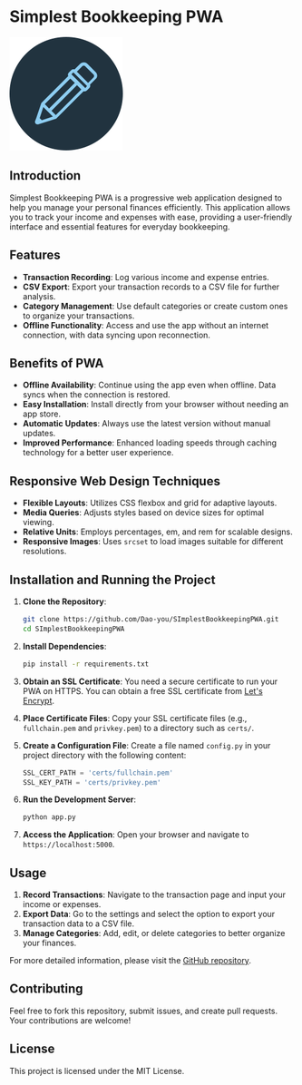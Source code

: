 # Simplest Bookkeeping PWA

![App Icon](./static/icons/web-icon.svg)

## Introduction

Simplest Bookkeeping PWA is a progressive web application designed to help you manage your personal finances efficiently. This application allows you to track your income and expenses with ease, providing a user-friendly interface and essential features for everyday bookkeeping.

## Features

- **Transaction Recording**: Log various income and expense entries.
- **CSV Export**: Export your transaction records to a CSV file for further analysis.
- **Category Management**: Use default categories or create custom ones to organize your transactions.
- **Offline Functionality**: Access and use the app without an internet connection, with data syncing upon reconnection.

## Benefits of PWA

- **Offline Availability**: Continue using the app even when offline. Data syncs when the connection is restored.
- **Easy Installation**: Install directly from your browser without needing an app store.
- **Automatic Updates**: Always use the latest version without manual updates.
- **Improved Performance**: Enhanced loading speeds through caching technology for a better user experience.

## Responsive Web Design Techniques

- **Flexible Layouts**: Utilizes CSS flexbox and grid for adaptive layouts.
- **Media Queries**: Adjusts styles based on device sizes for optimal viewing.
- **Relative Units**: Employs percentages, em, and rem for scalable designs.
- **Responsive Images**: Uses `srcset` to load images suitable for different resolutions.

## Installation and Running the Project

1. **Clone the Repository**:
    ```sh
    git clone https://github.com/Dao-you/SImplestBookkeepingPWA.git
    cd SImplestBookkeepingPWA
    ```

2. **Install Dependencies**:
    ```sh
    pip install -r requirements.txt
    ```

3. **Obtain an SSL Certificate**:
   You need a secure certificate to run your PWA on HTTPS. You can obtain a free SSL certificate from [Let's Encrypt](https://letsencrypt.org/).

4. **Place Certificate Files**:
   Copy your SSL certificate files (e.g., `fullchain.pem` and `privkey.pem`) to a directory such as `certs/`.

5. **Create a Configuration File**:
   Create a file named `config.py` in your project directory with the following content:
    ```python
    SSL_CERT_PATH = 'certs/fullchain.pem'
    SSL_KEY_PATH = 'certs/privkey.pem'
    ```

6. **Run the Development Server**:
    ```sh
    python app.py
    ```

7. **Access the Application**:
    Open your browser and navigate to `https://localhost:5000`.

## Usage

1. **Record Transactions**: Navigate to the transaction page and input your income or expenses.
2. **Export Data**: Go to the settings and select the option to export your transaction data to a CSV file.
3. **Manage Categories**: Add, edit, or delete categories to better organize your finances.

For more detailed information, please visit the [GitHub repository](https://github.com/Dao-you/SImplestBookkeepingPWA).

## Contributing

Feel free to fork this repository, submit issues, and create pull requests. Your contributions are welcome!

## License

This project is licensed under the MIT License.
